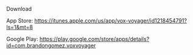 Download

App Store: https://itunes.apple.com/us/app/vox-voyager/id1218454791?ls=1&mt=8

Google Play: https://play.google.com/store/apps/details?id=com.brandongomez.voxvoyager
